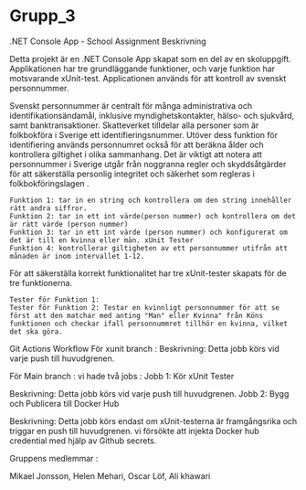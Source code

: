 # Grupp_3
  
.NET Console App - School Assignment Beskrivning

Detta projekt är en .NET Console App skapat som en del av en skoluppgift. Applikationen har tre grundläggande funktioner, och varje funktion har motsvarande xUnit-test. Applicationen används för att kontroll av svenskt personnummer. 

Svenskt personnummer är centralt för många administrativa och identifikationsändamål, inklusive myndighetskontakter, hälso- och sjukvård, samt banktransaktioner. Skatteverket tilldelar alla personer som är folkbokföra i Sverige ett identifieringsnummer. Utöver dess funktion för identifiering används personnumret också för att beräkna ålder och kontrollera giltighet i olika sammanhang. Det är viktigt att notera att personnummer i Sverige utgår från noggranna regler och skyddsåtgärder för att säkerställa personlig integritet och säkerhet som regleras i folkbokföringslagen .

    Funktion 1: tar in en string och kontrollera om den string innehåller rätt andra siffror.
    Funktion 2: tar in ett int värde(person nummer) och kontrollera om det är rätt värde (person nummer) 
    Funktion 3: tar in ett int värde (person nummer) och konfigurerat om det är till en kvinna eller män. xUnit Tester
    Funktion 4: kontrollerar giltigheten av ett personnummer utifrån att månaden är inom intervallet 1-12.


För att säkerställa korrekt funktionalitet har tre xUnit-tester skapats för de tre funktionerna.

    Tester för Funktion 1: 
    Tester för Funktion 2: Testar en kvinnligt personnummer för att se först att den matchar med anting "Man" eller Kvinna" från Köns funktionen och checkar ifall personnummret tillhör en kvinna, vilket det ska göra.

Git Actions Workflow För xunit branch : 
Beskrivning: Detta jobb körs vid varje push till huvudgrenen.

För Main branch : vi hade två jobs : 
    Jobb 1: Kör xUnit Tester

Beskrivning: Detta jobb körs vid varje push till huvudgrenen.
    Jobb 2: Bygg och Publicera till Docker Hub

Beskrivning: Detta jobb körs endast om xUnit-testerna är framgångsrika och triggar en push till huvudgrenen.
    vi försökte att injekta Docker hub credential med hjälp av Github secrets.

Gruppens medlemmar :

Mikael Jonsson,
Helen Mehari,
Oscar Löf,
Ali khawari

